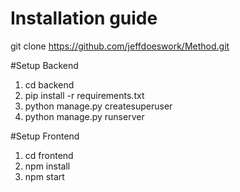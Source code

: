 # Installation guide

git clone https://github.com/jeffdoeswork/Method.git

#Setup Backend
1. cd backend
2. pip install -r requirements.txt
3. python manage.py createsuperuser
4.  python manage.py runserver

#Setup Frontend

1. cd frontend
2. npm install
3. npm start
